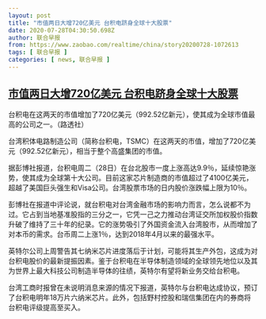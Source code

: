 ```yaml
---
layout: post
title: "市值两日大增720亿美元 台积电跻身全球十大股票"
date: 2020-07-28T04:30:50.698Z
author: 联合早报
from: https://www.zaobao.com/realtime/china/story20200728-1072613
tags: [ 联合早报 ]
categories: [ news, 联合早报 ]
---
```

<!--1595936100000-->
[市值两日大增720亿美元 台积电跻身全球十大股票](https://www.zaobao.com/realtime/china/story20200728-1072613)
------

<div>
<div class="figure-media"><img class="img-fluid lazyload" data-src="https://www.zaobao.com.sg/sites/default/files/styles/article_large_full/public/images/202007/20200728/file7al9zikxtja15x1w8apy.jpg?itok=ZYu-416Q" title="台积电在这两天的市值增加了720亿美元（992.52亿新元），使其成为全球市值最高的公司之一。（路透社）" alt src="https://www.zaobao.com.sg/sites/default/files/styles/article_large_full/public/images/202007/20200728/file7al9zikxtja15x1w8apy.jpg?itok=ZYu-416Q" referrerpolicy="no-referrer"></div><figcaption>台积电在这两天的市值增加了720亿美元（992.52亿新元），使其成为全球市值最高的公司之一。（路透社）</figcaption><p>台湾积体电路制造公司（简称台积电，TSMC）在这两天的市值，增加了720亿美元（992.52亿新元），相当于整个高盛集团的市值。</p><p>据彭博社报道，台积电周二（28日）在台北股市一度上涨高达9.9％，延续惊艳涨势，使其成为全球第十大公司。目前这家芯片制造商的市值超过了4100亿美元，超越了美国巨头强生和Visa公司。台湾股票市场的日内股价涨跌幅上限为10％。</p><p>彭博社在报道中评论说，就台积电对台湾金融市场的影响力而言，怎么说都不为过。它占到当地基准股指的三分之一，它凭一己之力推动台湾证交所加权股价指数升破了维持了三十年的纪录。它的涨势吸引了外国资金流入台湾股市，从而增加了对本币的需求。台币周二上涨1％，达到2018年4月以来的最强水平。</p><section id="imu"><div id="dfp-ad-imu1-wrapper" class="dfp-tag-wrapper"><div id="dfp-ad-imu1" class="dfp-tag-wrapper"></div></div></section><p>英特尔公司上周警告其七纳米芯片进度落后于计划，可能将其生产外包，这成为对台积电股价的最新提振因素。鉴于台积电在半导体制造领域的全球领先地位以及其为世界上最大科技公司制造半导体的往绩，英特尔有望将新业务交给台积电。</p><p>台湾工商时报曾在未说明消息来源的情况下报道，英特尔与台积电达成协议，预订了台积电明年18万片六纳米芯片。此外，包括野村控股和瑞信集团在内的券商将台积电评级提高至买入。</p><div id="innity-in-post"></div><div id="dfp-ad-midarticlespecial-wrapper" class="dfp-tag-wrapper"><div id="dfp-ad-midarticlespecial" class="dfp-tag-wrapper"></div></div>
</div>
